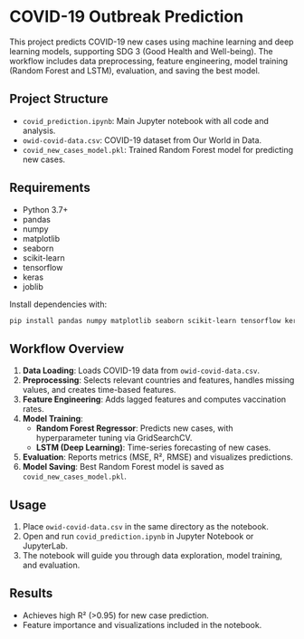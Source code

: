# COVID-19 Outbreak Prediction

This project predicts COVID-19 new cases using machine learning and deep learning models, supporting SDG 3 (Good Health and Well-being). The workflow includes data preprocessing, feature engineering, model training (Random Forest and LSTM), evaluation, and saving the best model.

## Project Structure
- `covid_prediction.ipynb`: Main Jupyter notebook with all code and analysis.
- `owid-covid-data.csv`: COVID-19 dataset from Our World in Data.
- `covid_new_cases_model.pkl`: Trained Random Forest model for predicting new cases.

## Requirements
- Python 3.7+
- pandas
- numpy
- matplotlib
- seaborn
- scikit-learn
- tensorflow
- keras
- joblib

Install dependencies with:
```bash
pip install pandas numpy matplotlib seaborn scikit-learn tensorflow keras joblib
```

## Workflow Overview
1. **Data Loading**: Loads COVID-19 data from `owid-covid-data.csv`.
2. **Preprocessing**: Selects relevant countries and features, handles missing values, and creates time-based features.
3. **Feature Engineering**: Adds lagged features and computes vaccination rates.
4. **Model Training**:
   - **Random Forest Regressor**: Predicts new cases, with hyperparameter tuning via GridSearchCV.
   - **LSTM (Deep Learning)**: Time-series forecasting of new cases.
5. **Evaluation**: Reports metrics (MSE, R², RMSE) and visualizes predictions.
6. **Model Saving**: Best Random Forest model is saved as `covid_new_cases_model.pkl`.

## Usage
1. Place `owid-covid-data.csv` in the same directory as the notebook.
2. Open and run `covid_prediction.ipynb` in Jupyter Notebook or JupyterLab.
3. The notebook will guide you through data exploration, model training, and evaluation.

## Results
- Achieves high R² (>0.95) for new case prediction.
- Feature importance and visualizations included in the notebook.

